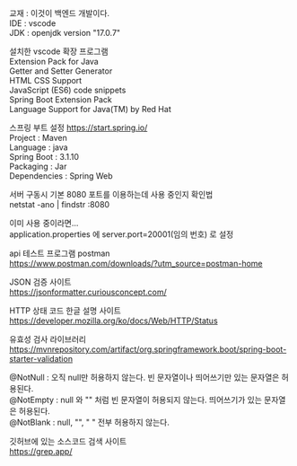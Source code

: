교재 : 이것이 백엔드 개발이다.   
IDE : vscode   
JDK : openjdk version "17.0.7"  

설치한 vscode 확장 프로그램  
Extension Pack for Java  
Getter and Setter Generator  
HTML CSS Support  
JavaScript (ES6) code snippets  
Spring Boot Extension Pack  
Language Support for Java(TM) by Red Hat  

스프링 부트 설정 https://start.spring.io/  
Project : Maven   
Language : java  
Spring Boot : 3.1.10  
Packaging : Jar  
Dependencies : Spring Web  

서버 구동시 기본 8080 포트를 이용하는데 사용 중인지 확인법   
netstat -ano | findstr :8080 

이미 사용 중이라면...  
application.properties 에 server.port=20001(임의 번호) 로 설정

 api 테스트 프로그램 postman   
 https://www.postman.com/downloads/?utm_source=postman-home

 JSON 검증 사이트  
 https://jsonformatter.curiousconcept.com/  

 HTTP 상태 코드 한글 설명 사이트  
 https://developer.mozilla.org/ko/docs/Web/HTTP/Status

 유효성 검사 라이브러리  
 https://mvnrepository.com/artifact/org.springframework.boot/spring-boot-starter-validation  

 @NotNull : 오직 null만 허용하지 않는다. 빈 문자열이나 띄어쓰기만 있는 문자열은 허용된다.  
 @NotEmpty : null 와 "" 처럼 빈 문자열이 허용되지 않는다. 띄어쓰기가 있는 문자열은 허용된다.  
 @NotBlank : null, "", " " 전부 허용하지 않는다.  

 깃허브에 있는 소스코드 검색 사이트  
 https://grep.app/ 